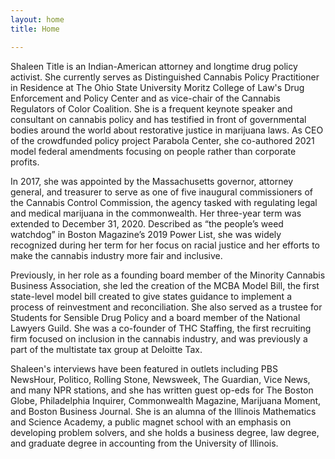 ```yaml
---
layout: home
title: Home

---
```

<aside class="home__intro"> <figure class="home__avatar"></figure></aside> Shaleen Title is an Indian-American attorney and longtime drug policy activist. She currently serves as Distinguished Cannabis Policy Practitioner in Residence at The Ohio State University Moritz College of Law's Drug Enforcement and Policy Center and as vice-chair of the Cannabis Regulators of Color Coalition. She is a frequent keynote speaker and consultant on cannabis policy and has testified in front of governmental bodies around the world about restorative justice in marijuana laws. As CEO of the crowdfunded policy project Parabola Center, she co-authored 2021 model federal amendments focusing on people rather than corporate profits.

In 2017, she was appointed by the Massachusetts governor, attorney general, and treasurer to serve as one of five inaugural commissioners of the Cannabis Control Commission, the agency tasked with regulating legal and medical marijuana in the commonwealth. Her three-year term was extended to December 31, 2020. Described as “the people’s weed watchdog” in Boston Magazine’s 2019 Power List, she was widely recognized during her term for her focus on racial justice and her efforts to make the cannabis industry more fair and inclusive.

Previously, in her role as a founding board member of the Minority Cannabis Business Association, she led the creation of the MCBA Model Bill, the first state-level model bill created to give states guidance to implement a process of reinvestment and reconciliation. She also served as a trustee for Students for Sensible Drug Policy and a board member of the National Lawyers Guild. She was a co-founder of THC Staffing, the first recruiting firm focused on inclusion in the cannabis industry, and was previously a part of the multistate tax group at Deloitte Tax.

Shaleen's interviews have been featured in outlets including PBS NewsHour, Politico, Rolling Stone, Newsweek, The Guardian, Vice News, and many NPR stations, and she has written guest op-eds for The Boston Globe, Philadelphia Inquirer, Commonwealth Magazine, Marijuana Moment, and Boston Business Journal. She is an alumna of the Illinois Mathematics and Science Academy, a public magnet school with an emphasis on developing problem solvers, and she holds a business degree, law degree, and graduate degree in accounting from the University of Illinois.